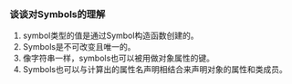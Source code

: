 ### 谈谈对Symbols的理解

1. symbol类型的值是通过Symbol构造函数创建的。
2. Symbols是不可改变且唯一的。
3. 像字符串一样，symbols也可以被用做对象属性的键。
4. Symbols也可以与计算出的属性名声明相结合来声明对象的属性和类成员。